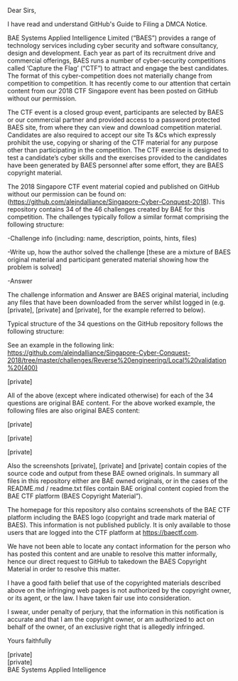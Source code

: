 Dear Sirs,

I have read and understand GitHub's Guide to Filing a DMCA Notice.

BAE Systems Applied Intelligence Limited (“BAES”) provides a range of  technology services including cyber security and software consultancy, design and development.  Each year as part of its recruitment drive and commercial offerings, BAES runs a number of cyber-security competitions called ‘Capture the Flag’  (“CTF”) to attract and engage the best candidates.  The format of this cyber-competition does not materially change from competition to competition.   It has recently come to our attention that certain content from our 2018 CTF Singapore event has been posted on GitHub without our permission.

The CTF event is a closed group event, participants are selected by BAES or our commercial partner and provided access to a password protected BAES site, from where they can view and download competition material.  Candidates are also required to accept our site Ts &Cs which expressly prohibit the use, copying or sharing of the CTF material for any purpose other than participating in the competition.  The CTF exercise is designed to test a candidate’s cyber skills and the exercises provided to the candidates have been generated by BAES personnel after some effort, they are BAES copyright material.    

The 2018 Singapore CTF event material copied and published on GitHub without our permission can be found on: (https://github.com/alejndalliance/Singapore-Cyber-Conquest-2018).   This repository contains 34 of the 46 challenges created by BAE for this competition. The challenges typically follow a similar format comprising the following structure:

-Challenge info (including: name, description, points, hints, files)

-Write up, how the author solved the challenge [these are a mixture of BAES original material and participant generated material showing how the problem is solved]

-Answer

 

The challenge information and Answer are BAES original material, including any files that have been downloaded from the server whilst logged in (e.g. [private], [private] and [private], for the example referred to below).

Typical structure of the 34 questions on the GitHub repository follows the following structure:

See an example in the following link: https://github.com/alejndalliance/Singapore-Cyber-Conquest-2018/tree/master/challenges/Reverse%20engineering/Local%20validation%20(400)

[private]

All of the above (except where indicated otherwise) for each of the 34 questions are original BAE content.  For the above worked example, the following files are also original BAES content:

[private]

[private]

[private]

 

Also the screenshots [private], [private] and [private] contain copies of the source code and output from these BAE owned originals.  In summary all files in this repository either are BAE owned originals, or in the cases of the README.md / readme.txt files contain BAE original content copied from the BAE CTF platform (BAES Copyright Material”).
 

The homepage for this repository also contains screenshots of the BAE CTF platform including the BAES logo (copyright and trade mark material of BAES).  This information is not published publicly.  It is only available to those users that are logged into the CTF platform at https://baectf.com.

 

We have not been able to locate any contact information for the person who has posted this content and are unable to resolve this matter informally, hence our direct request to GitHub to takedown the BAES Copyright Material in order to resolve this matter. 

 

I have a good faith belief that use of the copyrighted materials described above on the infringing web pages is not authorized by the copyright owner, or its agent, or the law. I have taken fair use into consideration.

 

I swear, under penalty of perjury, that the information in this notification is accurate and that I am the copyright owner, or am authorized to act on behalf of the owner, of an exclusive right that is allegedly infringed.

 

Yours faithfully

[private]  
[private]  
BAE Systems Applied Intelligence
